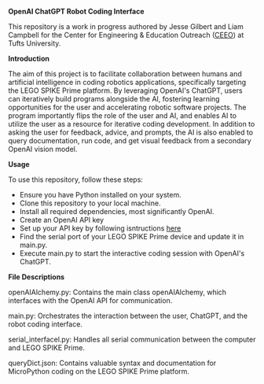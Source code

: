 **OpenAI ChatGPT Robot Coding Interface**

This repository is a work in progress authored by Jesse Gilbert and Liam Campbell for the Center for Engineering & Education Outreach ([CEEO](https://ceeo.tufts.edu/)) at Tufts University.

**Introduction**

The aim of this project is to facilitate collaboration between humans and artificial intelligence in coding robotics applications, specifically targeting the LEGO SPIKE Prime platform. By leveraging OpenAI's ChatGPT, users can iteratively build programs alongside the AI, fostering learning opportunities for the user and accelerating robotic software projects. The program importantly flips the role of the user and AI, and enables AI to utilize the user as a resource for iterative coding development. In addition to asking the user for feedback, advice, and prompts, the AI is also enabled to query documentation, run code, and get visual feedback from a secondary OpenAI vision model.

**Usage**

To use this repository, follow these steps:
- Ensure you have Python installed on your system.
- Clone this repository to your local machine.
- Install all required dependencies, most significantly OpenAI.
- Create an OpenAI API key
- Set up your API key by following isntructions [here](https://platform.openai.com/docs/quickstart/step-2-set-up-your-api-key)
- Find the serial port of your LEGO SPIKE Prime device and update it in main.py.
- Execute main.py to start the interactive coding session with OpenAI's ChatGPT.

**File Descriptions**

openAIAlchemy.py: Contains the main class openAIAlchemy, which interfaces with the OpenAI API for communication.

main.py: Orchestrates the interaction between the user, ChatGPT, and the robot coding interface.

serial_interfacel.py: Handles all serial communication between the computer and LEGO SPIKE Prime.

queryDict.json: Contains valuable syntax and documentation for MicroPython coding on the LEGO SPIKE Prime platform.
